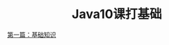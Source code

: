 <h1 align='center' color='blue'>Java10课打基础</h1>

[第一篇：基础知识](https://github.com/ComSoftDev/ComSoft/blob/master/ComSoftDatabase/java.md)
